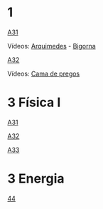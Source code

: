 # 1

[A31](https://docs.google.com/presentation/d/14zWrG3evuB_UhYAT2dtb4SAtPza9_OPRjBDzCtZxd6A/edit?usp=sharing)

Vídeos:
[Arquimedes](https://www.youtube.com/watch?v=NRjafzwzwlg) -
[Bigorna](https://www.youtube.com/watch?v=f5U63IGmy6Q)

[A32](https://docs.google.com/presentation/d/1LUt7c2ThYu0jz-VT_1T7NcdlxZuTvPJedomSC9VRAzU/edit?usp=sharing)

Vídeos:
[Cama de pregos](https://www.youtube.com/watch?v=WekmCwvvFRQ)

# 3 Física I

[A31](https://docs.google.com/presentation/d/1eLEauB_aQRTzcKoh-NN1NS2ee9pL6CsgUy2IF7XsJAo/edit?usp=sharing)

[A32](https://docs.google.com/presentation/d/1cvkU4aKJYPH9F6ovQsyKxXIctfVar9SSBoxfaBvNhvc/edit?usp=sharing)

[A33](https://docs.google.com/presentation/d/1oL-1ejNxE1oMIGN9FxOFkUWYpIIsZlwy6OOthUQn78E/edit?usp=sharing)

# 3 Energia

[44](https://docs.google.com/presentation/d/1wfuGFopJS3myWFZuqqbUsaW6orz9rln06Zn1wIeADNc/edit?usp=sharing)
